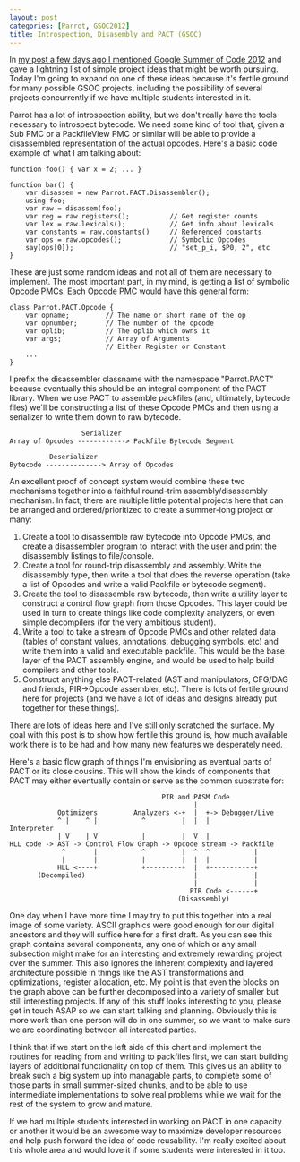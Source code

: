 ```yaml
---
layout: post
categories: [Parrot, GSOC2012]
title: Introspection, Disasembly and PACT (GSOC)
---
```


In [my post a few days ago I mentioned Google Summer of Code 2012][gsoc_post]
and gave a lightning list of simple project ideas that might be worth pursuing.
Today I'm going to expand on one of these ideas because it's fertile ground for
many possible GSOC projects, including the possibility of several projects
concurrently if we have multiple students interested in it.

[gsoc_post]: /2012/02/15/gsoc_season_starting.html

Parrot has a lot of introspection ability, but we don't really have the tools
necessary to introspect bytecode. We need some kind of tool that, given a
Sub PMC or a PackfileView PMC or similar will be able to provide a
disassembled representation of the actual opcodes. Here's a basic code
example of what I am talking about:

    function foo() { var x = 2; ... }

    function bar() {
        var disassem = new Parrot.PACT.Disassembler();
        using foo;
        var raw = disassem(foo);
        var reg = raw.registers();          // Get register counts
        var lex = raw.lexicals();           // Get info about lexicals
        var constants = raw.constants()     // Referenced constants
        var ops = raw.opcodes();            // Symbolic Opcodes
        say(ops[0]);                        // "set_p_i, $P0, 2", etc
    }

These are just some random ideas and not all of them are necessary to
implement. The most important part, in my mind, is getting a list of symbolic
Opcode PMCs. Each Opcode PMC would have this general form:

    class Parrot.PACT.Opcode {
        var opname;         // The name or short name of the op
        var opnumber;       // The number of the opcode
        var oplib;          // The oplib which owns it
        var args;           // Array of Arguments
                            // Either Register or Constant
        ...
    }

I prefix the disassembler classname with the namespace "Parrot.PACT" because
eventually this should be an integral component of the PACT library. When we
use PACT to assemble packfiles (and, ultimately, bytecode files) we'll be
constructing a list of these Opcode PMCs and then using a serializer to write
them down to raw bytecode.

                      Serializer
    Array of Opcodes ------------> Packfile Bytecode Segment

              Deserializer
    Bytecode --------------> Array of Opcodes

An excellent proof of concept system would combine these two mechanisms
together into a faithful round-trim assembly/disassembly mechanism. In fact,
there are multiple little potential projects here that can be arranged and
ordered/prioritized to create a summer-long project or many:

1. Create a tool to disassemble raw bytecode into Opcode PMCs, and create a
   disassembler program to interact with the user and print the disassembly
   listings to file/console.
2. Create a tool for round-trip disassembly and assembly. Write the
   disassembly type, then write a tool that does the reverse operation (take
   a list of Opcodes and write a valid Packfile or bytecode segment).
3. Create the tool to disassemble raw bytecode, then write a utility layer to
   construct a control flow graph from those Opcodes. This layer could be used
   in turn to create things like code complexity analyzers, or even
   simple decompilers (for the very ambitious student).
4. Write a tool to take a stream of Opcode PMCs and other related data (tables
   of constant values, annotations, debugging symbols, etc) and write them
   into a valid and executable packfile. This would be the base layer of the
   PACT assembly engine, and would be used to help build compilers and other
   tools.
5. Construct anything else PACT-related (AST and manipulators, CFG/DAG and
   friends, PIR->Opcode assembler, etc). There is lots of fertile ground here
   for projects (and we have a lot of ideas and designs already put together
   for these things).

There are lots of ideas here and I've still only scratched the surface. My
goal with this post is to show how fertile this ground is, how much available
work there is to be had and how many new features we desperately need.

Here's a basic flow graph of things I'm envisioning as eventual parts of PACT
or its close cousins. This will show the kinds of components that PACT may
either eventually contain or serve as the common substrate for:

                                          PIR and PASM Code
                                                  |
                Optimizers         Analyzers <-+  |  +-> Debugger/Live
                ^ |    ^ |           ^         |  |  |            Interpreter
                | V    | V           |         |  V  |
    HLL code -> AST -> Control Flow Graph -> Opcode stream -> Packfile
                 ^       |           ^         |  ^  ^           |
                 |       |           |         |  |  |           |
                HLL <----+           +---------+  |  +-----------+
           (Decompiled)                           |              |
                                                  |              |
                                                 PIR Code <------+
                                              (Disassembly)

One day when I have more time I may try to put this together into a real image
of some variety. ASCII graphics were good enough for our digital ancestors and
they will suffice here for a first draft. As you can see this graph contains
several components, any one of which or any small subsection might make for
an interesting and extremely rewarding project over the summer. This also
ignores the inherent complexity and layered architecture possible in things
like the AST transformations and optimizations, register allocation, etc. My
point is that even the blocks on the graph above can be further decomposed
into a variety of smaller but still interesting projects. If any of this
stuff looks interesting to you, please get in touch ASAP so we can start
talking and planning. Obviously this is more work than one person will do in
one summer, so we want to make sure we are coordinating between all interested
parties.

I think that if we start on the left side of this chart and implement the
routines for reading from and writing to packfiles first, we can start building
layers of additional functionality on top of them. This gives us an ability to
break such a big system up into managable parts, to complete some of those parts
in small summer-sized chunks, and to be able to use intermediate implementations
to solve real problems while we wait for the rest of the system to grow and
mature.

If we had multiple students interested in working on PACT in one capacity or
another it would be an awesome way to maximize developer resources and help
push forward the idea of code reusability. I'm really excited about this whole
area and would love it if some students were interested in it too.
